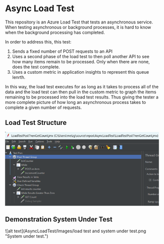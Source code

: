 # Async Load Test

This repository is an Azure Load Test that tests an asynchronous service. When testing asynchronous or background processes, it is hard to know when the background processing has completed.

In order to address this, this test:
1. Sends a fixed number of POST requests to an API
2. Uses a second phase of the load test to then poll another API to see how many items remain to be processed. Only when there are none, does the test complete.
3. Uses a custom metric in application insights to represent this queue lenrth.

In this way, the load test executes for as long as it takes to process all of the data and the load test can then pull in the custom metric to graph the items remaining to be processed into the load test results. Thus giving the tester a more complete picture of how long an asynchronous process takes to complete a given number of requests.

## Load Test Structure

![alt text](AsyncLoadTest/Images/load-test-in-jmeter.png "Load test structure.")

## Demonstration System Under Test

![alt text](AsyncLoadTest/Images/load test and system under test.png "System under test.")
